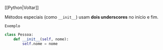 [[Python|Voltar]]

Métodos especiais (como `__init__`) usam **dois underscores** no início e fim.

`Exemplo`
```Python
class Pessoa:
    def __init__(self, nome):
        self.nome = nome
```